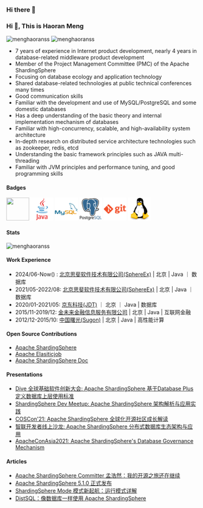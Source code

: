 ### Hi there 👋

<!--
**menghaoranss/menghaoranss** is a ✨ _special_ ✨ repository because its `README.md` (this file) appears on your GitHub profile.

Here are some ideas to get you started:

- 🔭 I’m currently working on ...
- 🌱 I’m currently learning ...
- 👯 I’m looking to collaborate on ...
- 🤔 I’m looking for help with ...
- 💬 Ask me about ...
- 📫 How to reach me: ...
- 😄 Pronouns: ...
- ⚡ Fun fact: ...
-->
<!-- Proudly created with GPRM ( https://gprm.itsvg.in ) -->
<h3 align="left">Hi 👋, This is Haoran Meng</h1>
<p align="left">
  <img src="https://komarev.com/ghpvc/?username=menghaoranss&label=Profile%20views&color=0e75b6&style=flat" alt="menghaoranss" /> 
  <img src="https://img.shields.io/github/followers/menghaoranss?label=follow&style=social" alt="menghaoranss" /> 
</p>

- 7 years of experience in Internet product development, nearly 4 years in database-related middleware product development
- Member of the Project Management Committee (PMC) of the Apache ShardingSphere
- Focusing on database ecology and application technology
- Shared database-related technologies at public technical conferences many times
- Good communication skills
- Familiar with the development and use of MySQL/PostgreSQL and some domestic databases
- Has a deep understanding of the basic theory and internal implementation mechanism of databases
- Familiar with high-concurrency, scalable, and high-availability system architecture
- In-depth research on distributed service architecture technologies such as zookeeper, redis, etcd
- Understanding the basic framework principles such as JAVA multi-threading
- Familiar with JVM principles and performance tuning, and good programming skills

<h4 align="left">Badges</h1>
<p align="left">
  <img src="https://styles.redditmedia.com/t5_5a2b2c/styles/communityIcon_seic4taxaqx71.jpg?width=256&format=pjpg&s=01f5e4f1ce99f09e6ff0c40ea84822aedd48fc4c" width="60" height="60" />
  <img src="https://github.com/devicons/devicon/blob/master/icons/java/java-original-wordmark.svg" width="60" height="60" />
  <img src="https://github.com/devicons/devicon/blob/master/icons/mysql/mysql-original-wordmark.svg" width="60" height="60" />
  <img src="https://github.com/devicons/devicon/blob/master/icons/postgresql/postgresql-original-wordmark.svg" width="60" height="60" />
  <img src="https://github.com/devicons/devicon/blob/master/icons/git/git-plain-wordmark.svg" width="60" height="60" />
  <img src="https://github.com/devicons/devicon/blob/master/icons/linux/linux-original.svg" width="60" height="60" />
</p>

<h4 align="left">Stats</h1>
<p align="left">
  <img src="https://github-readme-stats.vercel.app/api?username=menghaoranss&hide_border=true&show_icons=true&include_all_commits=true&count_private=true&theme=buefy&theme=jolly)](https://github.com/anuraghazra/github-readme-stats" alt="menghaoranss" />
</p>

#### Work Experience
* 2024/06-Now()  : [北京思斐软件技术有限公司(SphereEx)](https://sphere-ex.com/) | 北京 | Java ｜ 数据库
* 2021/05-2022/08: [北京思斐软件技术有限公司(SphereEx)](https://sphere-ex.com/) | 北京 | Java ｜ 数据库
* 2020/01-2021/05: [京东科技(JDT)](https://www.jdt.com.cn/) ｜ 北京 ｜ Java | 数据库
* 2015/11-2019/12: [金未来金融信息服务有限公司](https://www.jianlc.com/) | 北京 | Java | 互联网金融
* 2012/12-2015/10: [中国曙光(Sugon)](https://www.sugon.com/) | 北京 | Java | 高性能计算

#### Open Source Contributions
* [Apache ShardingSphere](https://github.com/apache/shardingsphere)
* [Apache Elasiticjob](https://github.com/apache/shardingsphere-elasticjob)
* [Apache ShardingSphere Doc](https://github.com/apache/shardingsphere-doc)

#### Presentations
* [Dive 全球基础软件创新大会: Apache ShardingSphere 基于Database Plus 定义数据库上层使用标准](https://www.infoq.cn/video/DpKOxaEu6jEJQAmaMm0M)
* [ShardingSphere Dev Meetup: Apache ShardingSphere 架构解析与应用实践](https://www.bilibili.com/video/BV1NQ4y1v7Xh/?spm_id_from=888.80997.embed_other.whitelist&t=24.484510999333327&bvid=BV1NQ4y1v7Xh)
* [COSCon'21: Apache ShardingSphere 全球化开源社区成长解读](https://segmentfault.com/area/coscon-2021)
* [智联开发者线上沙龙: Apache ShardingSphere 分布式数据库生态架构与应用](https://www.huodongxing.com/event/8615997460123?qd=0925)
* [ApacheConAsia2021: Apache ShardingSphere's Database Governance Mechanism](https://www.bilibili.com/video/BV1mA411w71x/?spm_id_from=333.999.0.0)

#### Articles
* [Apache ShardingSphere Committer 孟浩然：我的开源之旅还在继续](https://mp.weixin.qq.com/s/4HPJXlqVT2h5bHuiBPtmzQ)
* [Apache ShardingSphere 5.1.0 正式发布](https://mp.weixin.qq.com/s/kFQAWKddFpnAKptex608lw)
* [ShardingSphere Mode 模式新起航：运行模式详解](https://mp.weixin.qq.com/s/b9mgkARo35h1lWezI81wmQ)
* [DistSQL：像数据库一样使用 Apache ShardingSphere](https://mp.weixin.qq.com/s/5EwT6GzJdlJ-V7qvgMqmTA)
